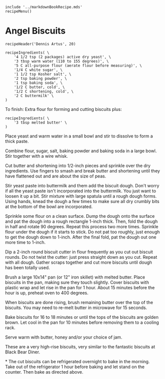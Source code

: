 ~~~ markdown-script
include '../markdownBookRecipe.mds'
recipeMenu()
~~~

# Angel Biscuits

~~~ markdown-script
recipeHeader('Dennis Artus', 20)
~~~

~~~ markdown-script
recipeIngredients( \
    '4 1/2 tsp (2 packages) active dry yeast', \
    '3 tbsp warm water (110 to 155 degrees)', \
    '5 C all-purpose flour (aerate flour before measuring)', \
    '1/4 C white sugar', \
    '1 1/2 tsp Kosher salt', \
    '2 tsp baking powder', \
    '1 tsp baking soda', \
    '1/2 C butter, cold', \
    '1/2 C shortening, cold', \
    '2 C buttermilk' \
)
~~~

To finish:  Extra flour for forming and cutting biscuits plus:

~~~ markdown-script
recipeIngredients( \
    '3 tbsp melted butter' \
)
~~~

Place yeast and warm water in a small bowl and stir to dissolve to form a thick paste.

Combine flour, sugar, salt, baking powder and baking soda in a large bowl. Stir together with a wire
whisk.

Cut butter and shortening into 1/2-inch pieces and sprinkle over the dry ingredients. Use fingers
to smash and break butter and shortening until they have flattened out and are about the size of
peas.

Stir yeast paste into buttermilk and them add the biscuit dough. Don't worry if all the yeast paste
isn't incorporated into the buttermilk. You just want to loosen it up a bit. Stir mixture with large
spatula until a rough dough forms. Using hands, knead the dough a few times to make sure all dry
crumbly bits at the bottom of the bowl are incorporated.

Sprinkle some flour on a clean surface. Dump the dough onto the surface and pat the dough into a
rough rectangle 1-inch thick. Then, fold the dough in half and rotate 90 degrees. Repeat this
process two more times. Sprinkle flour under the dough if it starts to stick. Do not pat too
roughly, just enough to get the dough down to 1-inch. After the final fold, pat the dough out one
more time to 1-inch.

Dip a 2-inch round biscuit cutter in flour frequently as you cut out biscuit rounds. Do not twist
the cutter: just press straight down as you cut. Repeat with all dough. Gather scraps together and
cut more biscuits until dough has been totally used.

Brush a large 10x14" pan (or 12" iron skillet) with melted butter. Place biscuits in the pan, making
sure they touch slightly. Cover biscuits with plastic wrap and let rise in the pan for 1 hour. About
15 minutes before the hour is up, preheat oven to 400 degrees.

When biscuits are done rising, brush remaining butter over the top of the biscuits. You may need to
re-melt butter in microwave for 15 seconds.

Bake biscuits for 16 to 18 minutes or until the tops of the biscuits are golden brown. Let cool in
the pan for 10 minutes before removing them to a cooling rack.

Serve warm with butter, honey and/or your choice of jam.

These are a very high-rise biscuits, very similar to the fantastic biscuits at Black Bear Diner.

\* The cut biscuits can be refrigerated overnight to bake in the morning. Take out of the refrigerator
1 hour before baking and let stand on the counter. Then bake as directed above.
